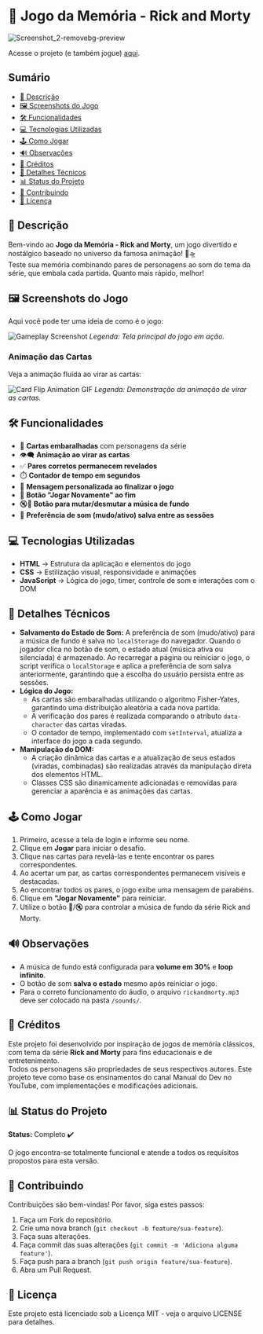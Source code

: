 # 🧠 Jogo da Memória - Rick and Morty

![Screenshot_2-removebg-preview](https://github.com/user-attachments/assets/6cbe2140-49f8-4796-9066-1b6438f9d6f0)

Acesse o projeto (e também jogue) [aqui](https://jogo-da-memoria-steel-one.vercel.app/).

## Sumário

- [📌 Descrição](#-descrição)
- [🖼️ Screenshots do Jogo](#️-screenshots-do-jogo)
- [🛠️ Funcionalidades](#️-funcionalidades)
- [💻 Tecnologias Utilizadas](#-tecnologias-utilizadas)
- [🕹️ Como Jogar](#️-como-jogar)
- [🔊 Observações](#-observações)
- [🙌 Créditos](#-créditos)
- [🔧 Detalhes Técnicos](#-detalhes-técnicos)
- [📊 Status do Projeto](#-status-do-projeto)
- [🤝 Contribuindo](#-contribuindo)
- [📜 Licença](#-licença)

## 📌 Descrição

Bem-vindo ao **Jogo da Memória - Rick and Morty**, um jogo divertido e nostálgico baseado no universo da famosa animação! 🚀🛸  
Teste sua memória combinando pares de personagens ao som do tema da série, que embala cada partida. Quanto mais rápido, melhor!

## 🖼️ Screenshots do Jogo

Aqui você pode ter uma ideia de como é o jogo:

![Gameplay Screenshot](caminho/para/seu/screenshot.png)
*Legenda: Tela principal do jogo em ação.*

### Animação das Cartas

Veja a animação fluida ao virar as cartas:

![Card Flip Animation GIF](caminho/para/seu/animacao.gif)
*Legenda: Demonstração da animação de virar as cartas.*

## 🛠️ Funcionalidades

- 🧩 **Cartas embaralhadas** com personagens da série
- 👁️‍🗨️ **Animação ao virar as cartas**
- ✅ **Pares corretos permanecem revelados**
- ⏱️ **Contador de tempo em segundos**
- 🎉 **Mensagem personalizada ao finalizar o jogo**
- 🔁 **Botão "Jogar Novamente" ao fim**
- 🔇🎵 **Botão para mutar/desmutar a música de fundo**
- 💾 **Preferência de som (mudo/ativo) salva entre as sessões**

## 💻 Tecnologias Utilizadas

- **HTML** → Estrutura da aplicação e elementos do jogo
- **CSS** → Estilização visual, responsividade e animações
- **JavaScript** → Lógica do jogo, timer, controle de som e interações com o DOM

## 🔧 Detalhes Técnicos

- **Salvamento do Estado de Som:** A preferência de som (mudo/ativo) para a música de fundo é salva no `localStorage` do navegador. Quando o jogador clica no botão de som, o estado atual (música ativa ou silenciada) é armazenado. Ao recarregar a página ou reiniciar o jogo, o script verifica o `localStorage` e aplica a preferência de som salva anteriormente, garantindo que a escolha do usuário persista entre as sessões.
- **Lógica do Jogo:**
    - As cartas são embaralhadas utilizando o algoritmo Fisher-Yates, garantindo uma distribuição aleatória a cada nova partida.
    - A verificação dos pares é realizada comparando o atributo `data-character` das cartas viradas.
    - O contador de tempo, implementado com `setInterval`, atualiza a interface do jogo a cada segundo.
- **Manipulação do DOM:**
    - A criação dinâmica das cartas e a atualização de seus estados (viradas, combinadas) são realizadas através da manipulação direta dos elementos HTML.
    - Classes CSS são dinamicamente adicionadas e removidas para gerenciar a aparência e as animações das cartas.

## 🕹️ Como Jogar

1. Primeiro, acesse a tela de login e informe seu nome.
2. Clique em **Jogar** para iniciar o desafio.
3. Clique nas cartas para revelá-las e tente encontrar os pares correspondentes.
4. Ao acertar um par, as cartas correspondentes permanecem visíveis e destacadas.
5. Ao encontrar todos os pares, o jogo exibe uma mensagem de parabéns.
6. Clique em **"Jogar Novamente"** para reiniciar.
7. Utilize o botão 🎵/🔇 para controlar a música de fundo da série Rick and Morty.

## 🔊 Observações

- A música de fundo está configurada para **volume em 30%** e **loop infinito**.
- O botão de som **salva o estado** mesmo após reiniciar o jogo.
- Para o correto funcionamento do áudio, o arquivo `rickandmorty.mp3` deve ser colocado na pasta `/sounds/`.

## 🙌 Créditos

Este projeto foi desenvolvido por inspiração de jogos de memória clássicos, com tema da série **Rick and Morty** para fins educacionais e de entretenimento.  
Todos os personagens são propriedades de seus respectivos autores.
Este projeto teve como base os ensinamentos do canal Manual do Dev no YouTube, com implementações e modificações adicionais.

## 📊 Status do Projeto

**Status:** Completo ✔️

O jogo encontra-se totalmente funcional e atende a todos os requisitos propostos para esta versão.

## 🤝 Contribuindo

Contribuições são bem-vindas! Por favor, siga estes passos:

1. Faça um Fork do repositório.
2. Crie uma nova branch (`git checkout -b feature/sua-feature`).
3. Faça suas alterações.
4. Faça commit das suas alterações (`git commit -m 'Adiciona alguma feature'`).
5. Faça push para a branch (`git push origin feature/sua-feature`).
6. Abra um Pull Request.

## 📜 Licença

Este projeto está licenciado sob a Licença MIT - veja o arquivo LICENSE para detalhes.
